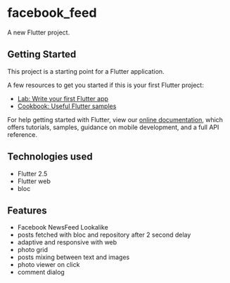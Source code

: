 # facebook_feed

A new Flutter project.

## Getting Started

This project is a starting point for a Flutter application.

A few resources to get you started if this is your first Flutter project:

- [Lab: Write your first Flutter app](https://flutter.dev/docs/get-started/codelab)
- [Cookbook: Useful Flutter samples](https://flutter.dev/docs/cookbook)

For help getting started with Flutter, view our
[online documentation](https://flutter.dev/docs), which offers tutorials,
samples, guidance on mobile development, and a full API reference.

## Technologies used
- Flutter 2.5
- Flutter web
- bloc 

## Features
- Facebook NewsFeed Lookalike
- posts fetched with bloc and repository after 2 second delay
- adaptive and responsive with web
- photo grid 
- posts mixing between text and images 
- photo viewer on click
- comment dialog 

